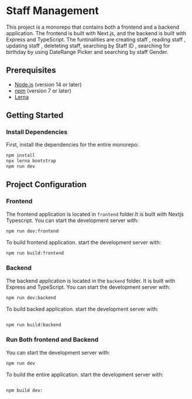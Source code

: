 # Staff Management

This project is a monorepo that contains both a frontend and a backend application. The frontend is built with Next.js, and the backend is built with Express and TypeScript. The funtinalities are creating staff , reading staff , updating staff ,  deleteting staff, searching by Staff ID , searching for birthday by using DateRange Picker and searching by staff Gender.

## Prerequisites

- [Node.js](https://nodejs.org/) (version 14 or later)
- [npm](https://www.npmjs.com/) (version 7 or later)
- [Lerna](https://lerna.js.org/)

## Getting Started

### Install Dependencies

First, install the dependencies for the entire monorepo:

```sh
npm install
npx lerna bootstrap
npm run dev
```

## Project Configuration

### Frontend

The frontend application is located in `frontend` folder.It is built with Nextjs Typescript. You can start the development server with:

```sh
npm run dev:frontend

```

To build frontend application. start the development server with:

```sh
npm run build:frontend

```

### Backend

The backend application is located in the `backend` folder. It is built with Express and TypeScript. You can start the development server with:

```sh
npm run dev:backend

```

To build backed application. start the development server with:

```sh

npm run build:backend

```

### Run Both frontend and Backend

You can start the development server with:

```sh
npm run dev
```

To build the entire application. start the development server with:

```sh

npm build dev:
